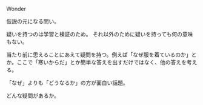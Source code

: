 Wonder

仮説の元になる問い。

疑いを持つのは学習と検証のため。
それ以外のために疑いを持っても何の意味もない。

当たり前に思えることにあえて疑問を持つ。例えば「なぜ服を着ているのか」とか。ここで「寒いからだ」とか簡単な答えを出すだけではなく、他の答えを考える。

「なぜ」よりも「どうなるか」の方が面白い話題。

どんな疑問があるか。

